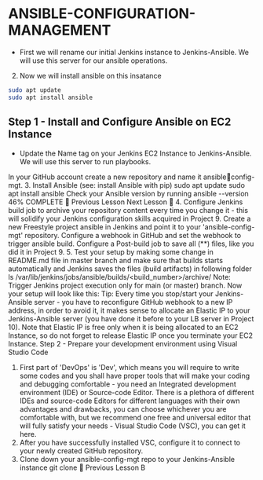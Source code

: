 

# ANSIBLE-CONFIGURATION-MANAGEMENT

   - First we will rename our initial Jenkins instance to Jenkins-Ansible. We will use this server for our ansible operations.

2. Now we will install ansible on this insatance

```sh
sudo apt update
sudo apt install ansible

```

   
## Step 1 - Install and Configure Ansible on EC2 Instance
- Update the Name tag on your Jenkins EC2 Instance to Jenkins-Ansible. We
will use this server to run playbooks.

In your GitHub account create a new repository and name it ansible￾config-mgt.
3. Install Ansible (see: install Ansible with pip)
sudo apt update
sudo apt install ansible
Check your Ansible version by running ansible --version
46% COMPLETE
 Previous Lesson Next Lesson 
4. Configure Jenkins build job to archive your repository content every
time you change it - this will solidify your Jenkins configuration skills
acquired in Project 9.
Create a new Freestyle project ansible in Jenkins and point it to your
'ansible-config-mgt' repository.
Configure a webhook in GitHub and set the webhook to
trigger ansible build.
Configure a Post-build job to save all (**) files, like you did it in Project
9.
5. Test your setup by making some change in README.md file
in master branch and make sure that builds starts automatically and
Jenkins saves the files (build artifacts) in following folder
ls /var/lib/jenkins/jobs/ansible/builds/<build_number>/archive/
Note: Trigger Jenkins project execution only for main (or master) branch.
Now your setup will look like this:
Tip: Every time you stop/start your Jenkins-Ansible server - you have to
reconfigure GitHub webhook to a new IP address, in order to avoid it, it
makes sense to allocate an Elastic IP to your Jenkins-Ansible server (you
have done it before to your LB server in Project 10). Note that Elastic IP is
free only when it is being allocated to an EC2 Instance, so do not forget to
release Elastic IP once you terminate your EC2 Instance.
Step 2 - Prepare your development environment using Visual
Studio Code
1. First part of 'DevOps' is 'Dev', which means you will require to write
some codes and you shall have proper tools that will make your
coding and debugging comfortable - you need an Integrated
development environment (IDE) or Source-code Editor. There is a
plethora of different IDEs and source-code Editors for different
languages with their own advantages and drawbacks, you can choose
whichever you are comfortable with, but we recommend one free and
universal editor that will fully satisfy your needs - Visual Studio Code
(VSC), you can get it here.
2. After you have successfully installed VSC, configure it to connect to
your newly created GitHub repository.
3. Clone down your ansible-config-mgt repo to your Jenkins-Ansible
instance
git clone <ansible-config-mgt repo link>
 Previous Lesson B
